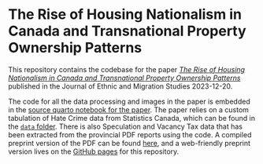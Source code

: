 # The Rise of Housing Nationalism in Canada and Transnational Property Ownership Patterns

This repository contains the codebase for the paper [*The Rise of Housing Nationalism in Canada and Transnational Property Ownership Patterns*](https://doi.org/10.1080/1369183X.2023.2293635) published in the Journal of Ethnic and Migration Studies 2023-12-20.

The code for all the data processing and images in the paper is embedded in the [source quarto notebook for the paper](https://github.com/mountainMath/housing_nationalism_codebase/blob/main/housing_nationalism.qmd).
The paper relies on a custom tabulation of Hate Crime data from Statistics Canada, which can be found in the [`data` folder](https://github.com/mountainMath/housing_nationalism_codebase/tree/main/data). There is also Speculation and Vacancy Tax data that has been extracted from the provincial PDF reports using the code. A compiled preprint version of the PDF can be found [here](https://mountainmath.github.io/housing_nationalism_codebase/housing_nationalism.pdf), and a web-friendly preprint version lives on the [GitHub pages](https://mountainmath.github.io/housing_nationalism_codebase/) for this repository.

